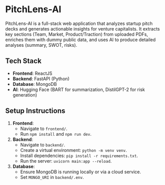 # PitchLens-AI

PitchLens-AI is a full-stack web application that analyzes startup pitch decks and generates actionable insights for venture capitalists. It extracts key sections (Team, Market, Product/Traction) from uploaded PDFs, enriches them with dummy public data, and uses AI to produce detailed analyses (summary, SWOT, risks).

## Tech Stack
- **Frontend**: ReactJS
- **Backend**: FastAPI (Python)
- **Database**: MongoDB
- **AI**: Hugging Face (BART for summarization, DistilGPT-2 for risk generation)

## Setup Instructions
1. **Frontend**:
   - Navigate to `frontend/`.
   - Run `npm install` and `npm run dev`.
2. **Backend**:
   - Navigate to `backend/`.
   - Create a virtual environment: `python -m venv venv`.
   - Install dependencies: `pip install -r requirements.txt`.
   - Run the server: `uvicorn main:app --reload`.
3. **Database**:
   - Ensure MongoDB is running locally or via a cloud service.
   - Set `MONGO_URI` in `backend/.env`.
